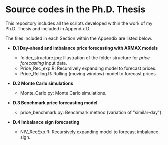 # Source codes in the Ph.D. Thesis
This repository includes all the scripts developed within the work of my Ph.D. Thesis and included in Appendix D.

The files included in each Section within the Appendix are listed below.

- **D.1 Day-ahead and imbalance price forecasting with ARMAX models**
  - folder_structure.jpg: Illustration of the folder structure for _price forecasting_ input data.
  - Price_Rec_exp.R: Recursively expanding model to forecast prices.
  - Price_Rolling.R: Rolling (moving window) model to forecast prices.

- **D.2 Monte Carlo simulations**
  - Monte_Carlo.py: Monte Carlo simulations.

- **D.3 Benchmark price forecasting model**
  - price_benchmark.py: Benchmark method (variation of "similar-day").

- **D.4 Imbalance sign forecasting**
  - NIV_RecExp.R: Recursively expanding model to forecast imbalance sign.
